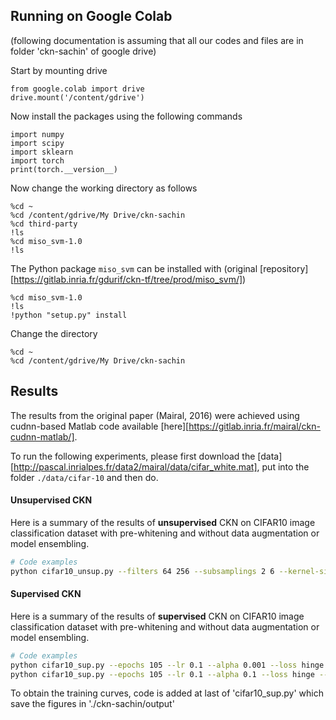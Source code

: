 
## Running on Google Colab 
(following documentation is assuming that 
all our codes and files are in folder 'ckn-sachin' of google drive)

Start by mounting drive 
```
from google.colab import drive
drive.mount('/content/gdrive')
```

Now install the packages using the following commands

```
import numpy
import scipy
import sklearn
import torch
print(torch.__version__)
```
Now change the working directory as follows
```
%cd ~
%cd /content/gdrive/My Drive/ckn-sachin
%cd third-party
!ls
%cd miso_svm-1.0
!ls
```
The Python package `miso_svm` can be installed with
 (original [repository][https://gitlab.inria.fr/gdurif/ckn-tf/tree/prod/miso_svm/])
```
%cd miso_svm-1.0
!ls
!python "setup.py" install
```
Change the directory
```
%cd ~
%cd /content/gdrive/My Drive/ckn-sachin
```

## Results

The results from the original paper (Mairal, 2016) were achieved using
cudnn-based Matlab code available [here][https://gitlab.inria.fr/mairal/ckn-cudnn-matlab/]. 

To run the following experiments, please first download the 
[data][http://pascal.inrialpes.fr/data2/mairal/data/cifar_white.mat], 
put into the folder `./data/cifar-10` and then do.


#### Unsupervised CKN

Here is a summary of the results of **unsupervised** CKN on CIFAR10 image classification dataset
with pre-whitening and without data augmentation or model ensembling.

```bash
# Code examples
python cifar10_unsup.py --filters 64 256 --subsamplings 2 6 --kernel-sizes 3 3
```

#### Supervised CKN

Here is a summary of the results of **supervised** CKN on CIFAR10 image classification dataset 
with pre-whitening and without data augmentation or model ensembling.

```bash
# Code examples
python cifar10_sup.py --epochs 105 --lr 0.1 --alpha 0.001 --loss hinge --alternating --model ckn5
python cifar10_sup.py --epochs 105 --lr 0.1 --alpha 0.1 --loss hinge --alternating --model ckn14
```
To obtain the training curves, code is added at last of 'cifar10_sup.py' which save the figures in './ckn-sachin/output'
